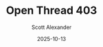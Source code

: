 ---
layout: podcast
title: "Open Thread 403"
author: Scott Alexander
description: https://www.astralcodexten.com/p/open-thread-403
date: 2025-10-13
length: 543747
duration: 136
guid: open-thread-403
---